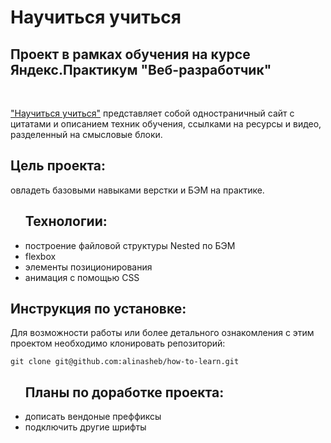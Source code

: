 <h1>Научиться учиться</h2>
<h2>Проект в рамках обучения на курсе Яндекс.Практикум "Веб-разработчик"</h2>
<br>

<a href="#">

<p><a href="https://alinasheb.github.io/how-to-learn/" target=_blank>"Научиться учиться"</a> представляет собой одностраничный сайт с цитатами и описанием техник обучения, ссылками на ресурсы и видео, разделенный на смысловые блоки.
<br>
<h2>Цель проекта:</h2> овладеть базовыми навыками верстки и БЭМ на практике.

<ul><h2>Технологии:</h2>
<li>построение файловой структуры Nested по БЭМ</li>
<li>flexbox</li>
<li>элементы позиционирования</li>
<li>анимация с помощью CSS</li>
</ul>

<h2>Инструкция по установке:</h2>
<p>Для возможности работы или более детального ознакомления с этим проектом необходимо клонировать репозиторий:

`git clone git@github.com:alinasheb/how-to-learn.git `
</p>

<ul><h2>Планы по доработке проекта:</h2>
<li>дописать вендоные преффиксы</li>
<li>подключить другие шрифты</li>
</p>



